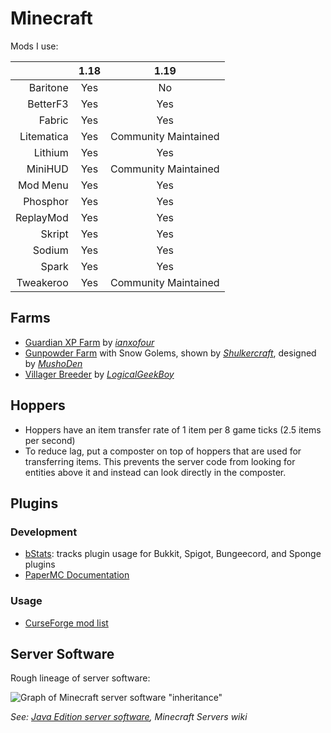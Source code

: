 # Minecraft

Mods I use:

|            | 1.18 | 1.19                 |
| ----------:|:----:|:--------------------:|
| Baritone   | Yes  | No                   |
| BetterF3   | Yes  | Yes                  |
| Fabric     | Yes  | Yes                  |
| Litematica | Yes  | Community Maintained |
| Lithium    | Yes  | Yes                  |
| MiniHUD    | Yes  | Community Maintained |
| Mod Menu   | Yes  | Yes                  |
| Phosphor   | Yes  | Yes                  |
| ReplayMod  | Yes  | Yes                  |
| Skript     | Yes  | Yes                  |
| Sodium     | Yes  | Yes                  |
| Spark      | Yes  | Yes                  |
| Tweakeroo  | Yes  | Community Maintained |

## Farms

- [Guardian XP Farm](https://youtu.be/dfwsIpmOwd4) by
  _[ianxofour](https://www.youtube.com/user/ianxofour)_
- [Gunpowder Farm](https://youtu.be/yOrWzLpWqeQ) with Snow Golems, shown by
  _[Shulkercraft](https://www.youtube.com/channel/UCLdQc5zUbFpM4Y0iKfESDTA)_,
  designed by _[MushoDen](https://youtu.be/ueU2jFMlRn8)_
- [Villager Breeder](https://youtu.be/oeesCRfaabg) by
  _[LogicalGeekBoy](https://www.youtube.com/channel/UCJx74HaacAjDZk8LPdOfUFQ)_

## Hoppers

- Hoppers have an item transfer rate of 1 item per 8 game ticks (2.5 items per
  second)
- To reduce lag, put a composter on top of hoppers that are used for
  transferring items. This prevents the server code from looking for entities
  above it and instead can look directly in the composter.

## Plugins

### Development

- [bStats](https://bstats.org/): tracks plugin usage for Bukkit, Spigot,
  Bungeecord, and Sponge plugins
- [PaperMC Documentation](https://docs.papermc.io/)

### Usage

- [CurseForge mod list](https://www.curseforge.com/minecraft/mc-mods)

## Server Software

Rough lineage of server software:

![Graph of Minecraft server software
"inheritance"](http://www.plantuml.com/plantuml/svg/TOj12i8m44NtSuei9uls2ANg1OI2-m4J3KtJOPgvlu83COBB_zxxyr59gcuPy4ObvKmU0C-whgbwDmoJQnmNtgLspWRWHIZ-KGkdnswqwm2ln47CM0PuIiAPIZ3-QTwjnXWafkFftJXEhdMT-pq9gnXiXuv_ls4EvQvRVW40)

_See: [Java Edition server
software](https://minecraftservers.fandom.com/wiki/Java_Edition_server_software),
Minecraft Servers wiki_
